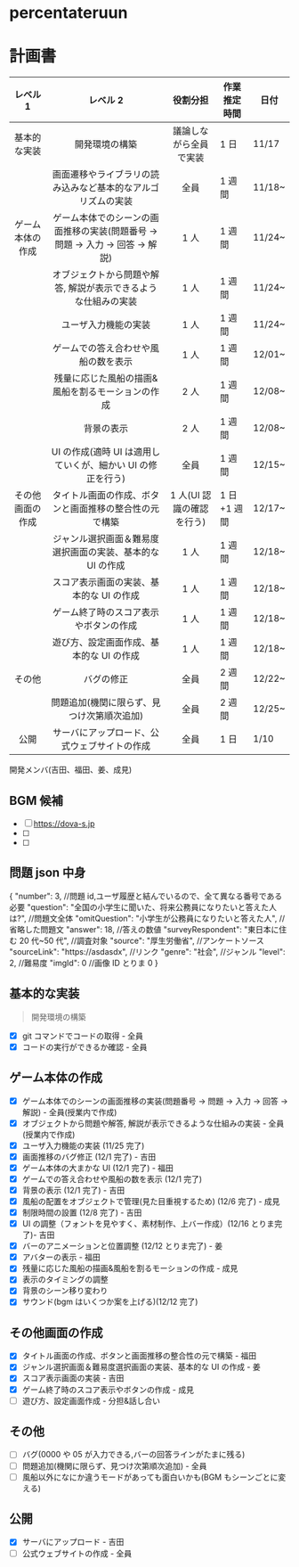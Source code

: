 # percentateruun

# 計画書

[](<tableは編集しないで(編集するときは言って)>)

|     レベル 1     |                                  レベル 2                                  |         役割分担          | 作業推定時間 | 日付   |
| :--------------: | :------------------------------------------------------------------------: | :-----------------------: | ------------ | ------ |
|   基本的な実装   |                               開発環境の構築                               |  議論しながら全員で実装   | 1 日         | 11/17  |
|                  |        画面遷移やライブラリの読み込みなど基本的なアルゴリズムの実装        |           全員            | 1 週間       | 11/18~ |
| ゲーム本体の作成 | ゲーム本体でのシーンの画面推移の実装(問題番号 → 問題 → 入力 → 回答 → 解説) |           1 人            | 1 週間       | 11/24~ |
|                  |       オブジェクトから問題や解答, 解説が表示できるような仕組みの実装       |           1 人            | 1 週間       | 11/24~ |
|                  |                            ユーザ入力機能の実装                            |           1 人            | 1 週間       | 11/24~ |
|                  |                    ゲームでの答え合わせや風船の数を表示                    |           1 人            | 1 週間       | 12/01~ |
|                  |             残量に応じた風船の描画&風船を割るモーションの作成              |           2 人            | 1 週間       | 12/08~ |
|                  |                                 背景の表示                                 |           2 人            | 1 週間       | 12/08~ |
|                  |        UI の作成(適時 UI は適用していくが、細かい UI の修正を行う)         |           全員            | 1 週間       | 12/15~ |
| その他画面の作成 |           タイトル画面の作成、ボタンと画面推移の整合性の元で構築           | 1 人(UI 認識の確認を行う) | 1 日+1 週間  | 12/17~ |
|                  |         ジャンル選択画面＆難易度選択画面の実装、基本的な UI の作成         |           1 人            | 1 週間       | 12/18~ |
|                  |                  スコア表示画面の実装、基本的な UI の作成                  |           1 人            | 1 週間       | 12/18~ |
|                  |                   ゲーム終了時のスコア表示やボタンの作成                   |           1 人            | 1 週間       | 12/18~ |
|                  |                  遊び方、設定画面作成、基本的な UI の作成                  |           1 人            | 1 週間       | 12/18~ |
|      その他      |                                 バグの修正                                 |           全員            | 2 週間       | 12/22~ |
|                  |                 問題追加(機関に限らず、見つけ次第順次追加)                 |           全員            | 2 週間       | 12/25~ |
|       公開       |                サーバにアップロード、公式ウェブサイトの作成                |           全員            | 1 日         | 1/10   |

開発メンバ(吉田、福田、姜、成見)

## BGM 候補

- [ ] https://dova-s.jp
- [ ]
- [ ]

## 問題 json 中身

{
"number": 3, //問題 id,ユーザ履歴と結んでいるので、全て異なる番号である必要
"question": "全国の小学生に聞いた、将来公務員になりたいと答えた人は?", //問題文全体
"omitQuestion": "小学生が公務員になりたいと答えた人", //省略した問題文
"answer": 18, //答えの数値
"surveyRespondent": "東日本に住む 20 代~50 代", //調査対象
"source": "厚生労働省", //アンケートソース
"sourceLink": "https://asdasdx", //リンク
"genre": "社会", //ジャンル
"level": 2, //難易度
"imgId": 0 //画像 ID とりま 0
}

## 基本的な実装

> 開発環境の構築

- [x] git コマンドでコードの取得 - 全員
- [x] コードの実行ができるか確認 - 全員

## ゲーム本体の作成

- [x] ゲーム本体でのシーンの画面推移の実装(問題番号 → 問題 → 入力 → 回答 → 解説) - 全員(授業内で作成)
- [x] オブジェクトから問題や解答, 解説が表示できるような仕組みの実装 - 全員(授業内で作成)
- [x] ユーザ入力機能の実装 (11/25 完了)
- [x] 画面推移のバグ修正 (12/1 完了) - 吉田
- [x] ゲーム本体の大まかな UI (12/1 完了) - 福田
- [x] ゲームでの答え合わせや風船の数を表示 (12/1 完了)
- [x] 背景の表示 (12/1 完了) - 吉田
- [x] 風船の配置をオブジェクトで管理(見た目重視するため) (12/6 完了) - 成見
- [x] 制限時間の設置 (12/8 完了) - 吉田
- [x] UI の調整（フォントを見やすく、素材制作、上バー作成）(12/16 とりま完了)- 吉田
- [x] バーのアニメーションと位置調整 (12/12 とりま完了) - 姜
- [x] アバターの表示 - 福田
- [x] 残量に応じた風船の描画&風船を割るモーションの作成 - 成見
- [x] 表示のタイミングの調整
- [x] 背景のシーン移り変わり
- [x] サウンド(bgm はいくつか案を上げる)(12/12 完了)

## その他画面の作成

- [x] タイトル画面の作成、ボタンと画面推移の整合性の元で構築 - 福田
- [x] ジャンル選択画面＆難易度選択画面の実装、基本的な UI の作成 - 姜
- [x] スコア表示画面の実装 - 吉田
- [x] ゲーム終了時のスコア表示やボタンの作成 - 成見
- [ ] 遊び方、設定画面作成 - 分担&話し合い

## その他

- [ ] バグ(0000 や 05 が入力できる,バーの回答ラインがたまに残る)
- [ ] 問題追加(機関に限らず、見つけ次第順次追加) - 全員
- [ ] 風船以外になにか違うモードがあっても面白いかも(BGM もシーンごとに変える)

## 公開

- [x] サーバにアップロード - 吉田
- [ ] 公式ウェブサイトの作成 - 全員
